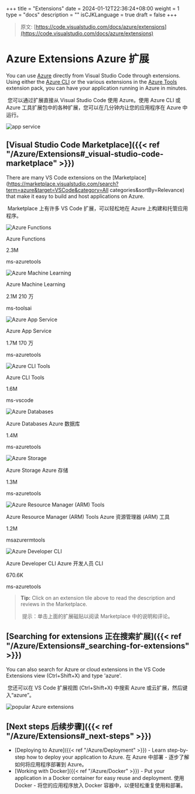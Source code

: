 +++
title = "Extensions"
date = 2024-01-12T22:36:24+08:00
weight = 1
type = "docs"
description = ""
isCJKLanguage = true
draft = false
+++

> 原文: [https://code.visualstudio.com/docs/azure/extensions](https://code.visualstudio.com/docs/azure/extensions)

# Azure Extensions Azure 扩展



You can use [Azure](https://azure.microsoft.com/) directly from Visual Studio Code through extensions. Using either the [Azure CLI](https://marketplace.visualstudio.com/items?itemName=ms-vscode.azurecli) or the various extensions in the [Azure Tools](https://marketplace.visualstudio.com/items?itemName=ms-vscode.vscode-node-azure-pack) extension pack, you can have your application running in Azure in minutes.

​​​	您可以通过扩展直接从 Visual Studio Code 使用 Azure。使用 Azure CLI 或 Azure 工具扩展包中的各种扩展，您可以在几分钟内让您的应用程序在 Azure 中运行。

![app service](./Extensions_img/azure-tools.png)

## [Visual Studio Code Marketplace]({{< ref "/Azure/Extensions#_visual-studio-code-marketplace" >}})

There are many VS Code extensions on the [Marketplace](https://marketplace.visualstudio.com/search?term=azure&target=VSCode&category=All categories&sortBy=Relevance) that make it easy to build and host applications on Azure.

​​​	Marketplace 上有许多 VS Code 扩展，可以轻松地在 Azure 上构建和托管应用程序。

![Azure Functions](./Extensions_img/Microsoft.VisualStudio.Services.Icons.png)

Azure Functions

2.3M

ms-azuretools

![Azure Machine Learning](./Extensions_img/Microsoft.VisualStudio.Services.Icons-1705146286212-1.png)

Azure Machine Learning

2.1M
210 万

ms-toolsai

![Azure App Service](./Extensions_img/Microsoft.VisualStudio.Services.Icons-1705146286212-2.png)

Azure App Service

1.7M
170 万

ms-azuretools

![Azure CLI Tools](./Extensions_img/Microsoft.VisualStudio.Services.Icons-1705146286212-3.png)

Azure CLI Tools

1.6M

ms-vscode

![Azure Databases](./Extensions_img/Microsoft.VisualStudio.Services.Icons-1705146286212-4.png)

Azure Databases
Azure 数据库

1.4M

ms-azuretools

![Azure Storage](./Extensions_img/Microsoft.VisualStudio.Services.Icons-1705146286212-5.png)

Azure Storage
Azure 存储

1.3M

ms-azuretools

![Azure Resource Manager (ARM) Tools](./Extensions_img/Microsoft.VisualStudio.Services.Icons-1705146286213-6.png)

Azure Resource Manager (ARM) Tools
Azure 资源管理器 (ARM) 工具

1.2M

msazurermtools

![Azure Developer CLI](./Extensions_img/Microsoft.VisualStudio.Services.Icons-1705146286213-7.png)

Azure Developer CLI
Azure 开发人员 CLI

670.6K

ms-azuretools

> **Tip:** Click on an extension tile above to read the description and reviews in the Marketplace.
>
> ​​​	提示：单击上面的扩展磁贴以阅读 Marketplace 中的说明和评论。

## [Searching for extensions 正在搜索扩展]({{< ref "/Azure/Extensions#_searching-for-extensions" >}})

You can also search for Azure or cloud extensions in the VS Code Extensions view (Ctrl+Shift+X) and type 'azure'.

​​​	您还可以在 VS Code 扩展视图 (Ctrl+Shift+X) 中搜索 Azure 或云扩展，然后键入“azure”。

![popular Azure extensions](./Extensions_img/popular-azure-extensions.png)

## [Next steps 后续步骤]({{< ref "/Azure/Extensions#_next-steps" >}})

- [Deploying to Azure]({{< ref "/Azure/Deployment" >}}) - Learn step-by-step how to deploy your application to Azure.
  在 Azure 中部署 - 逐步了解如何将应用程序部署到 Azure。
- [Working with Docker]({{< ref "/Azure/Docker" >}}) - Put your application in a Docker container for easy reuse and deployment.
  使用 Docker - 将您的应用程序放入 Docker 容器中，以便轻松重复使用和部署。
